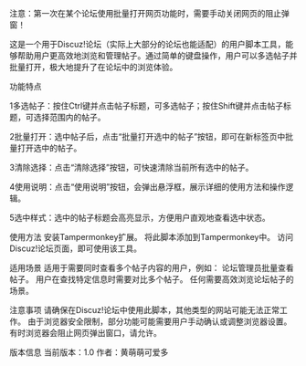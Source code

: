 注意：第一次在某个论坛使用批量打开网页功能时，需要手动关闭网页的阻止弹窗！

这是一个用于Discuz!论坛（实际上大部分的论坛也能适配）的用户脚本工具，能够帮助用户更高效地浏览和管理帖子。通过简单的键盘操作，用户可以多选帖子并批量打开，极大地提升了在论坛中的浏览体验。


功能特点

1多选帖子：按住Ctrl键并点击帖子标题，可多选帖子；按住Shift键并点击帖子标题，可选择范围内的帖子。

2批量打开：选中帖子后，点击“批量打开选中的帖子”按钮，即可在新标签页中批量打开选中的帖子。

3清除选择：点击“清除选择”按钮，可快速清除当前所有选中的帖子。

4使用说明：点击“使用说明”按钮，会弹出悬浮框，展示详细的使用方法和操作逻辑。

5选中样式：选中的帖子标题会高亮显示，方便用户直观地查看选中状态。

使用方法
安装Tampermonkey扩展。
将此脚本添加到Tampermonkey中。
访问Discuz!论坛页面，即可使用该工具。

适用场景
适用于需要同时查看多个帖子内容的用户，例如：
论坛管理员批量查看帖子。
用户在查找特定信息时需要对比多个帖子。
任何需要高效浏览论坛帖子的场景。

注意事项
请确保在Discuz!论坛中使用此脚本，其他类型的网站可能无法正常工作。
由于浏览器安全限制，部分功能可能需要用户手动确认或调整浏览器设置。
有时浏览器会阻止网页弹出窗口，请允许。

版本信息
当前版本：1.0
作者：黄萌萌可爱多